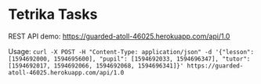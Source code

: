 # Tetrika Tasks

REST API demo: https://guarded-atoll-46025.herokuapp.com/api/1.0

Usage:
    `curl -X POST -H "Content-Type: application/json" -d '{"lesson": [1594692000, 1594695600],
    "pupil": [1594692033, 1594696347],
    "tutor": [1594692017, 1594692066, 1594692068, 1594696341]}'
    https://guarded-atoll-46025.herokuapp.com/api/1.0`